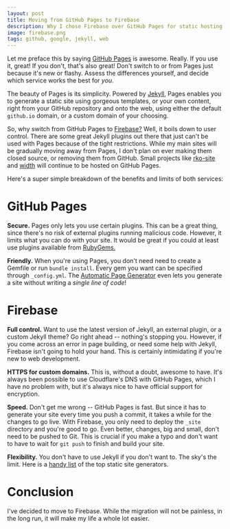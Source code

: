 ```yaml
---
layout: post
title: Moving from GitHub Pages to Firebase
description: Why I chose Firebase over GitHub Pages for static hosting.
image: firebase.png
tags: github, google, jekyll, web
---
```


Let me preface this by saying [GitHub Pages](https://pages.github.com) is awesome. Really. If you use it, great! If you don't, that's also great! Don't switch to or from Pages just because it's new or flashy. Assess the differences yourself, and decide which service works the best for _you_.

The beauty of Pages is its simplicity. Powered by [Jekyll](https://jekyllrb.com), Pages enables you to generate a static site using gorgeous templates, or your own content, right from your GitHub repository and onto the web, using either the default `github.io` domain, or a custom domain of your choosing.

So, why switch from GitHub Pages to [Firebase?](https://firebase.google.com) Well, it boils down to user control. There are some great Jekyll plugins out there that just can't be used with Pages because of the tight restrictions. While my main sites will be gradually moving away from Pages, I don't plan on ever making them closed source, or removing them from GitHub. Small projects like [rko-site](https://github.com/citrusui/rko-site) and [width](https://github.com/citrusui/width) will continue to be hosted on GitHub Pages.

<!-- break -->

Here's a super simple breakdown of the benefits and limits of both services:

# GitHub Pages

**Secure.** Pages only lets you use certain plugins. This can be a great thing, since there's no risk of external plugins running malicious code. However, it limits what you can do with your site. It would be great if you could at least use plugins available from [RubyGems.](https://rubygems.org)

**Friendly.** When you're using Pages, you don't need need to create a Gemfile or run `bundle install`. Every gem you want can be specified through `_config.yml`. The [Automatic Page Generator](https://help.github.com/articles/creating-pages-with-the-automatic-generator/) even lets you generate a site without writing a _single line of code_!

# Firebase

**Full control.** Want to use the latest version of Jekyll, an external plugin, or a custom Jekyll theme? Go right ahead -- nothing's stopping you. However, if you come across an error in page building, or need some help with Jekyll, Firebase isn't going to hold your hand. This is certainly intimidating if you're new to web development.

**HTTPS for custom domains.** This is, without a doubt, awesome to have. It's always been possible to use Cloudflare's DNS with GitHub Pages, which I have no problem with, but it's always nice to have official support for encryption.

**Speed.** Don't get me wrong -- GitHub Pages is fast. But since it has to generate your site every time you push a commit, it takes a while for the changes to go live. With Firebase, you only need to deploy the `_site` directory and you're good to go. Even better, changes, big and small, don't need to be pushed to Git. This is crucial if you make a typo and don't want to have to wait for `git push` to finish and build your site.

**Flexibility.** You don't have to use Jekyll if you don't want to. The sky's the limit. Here is a [handy list](https://www.staticgen.com) of the top static site generators.

# Conclusion

I've decided to move to Firebase. While the migration will not be painless, in the long run, it will make my life a whole lot easier.
